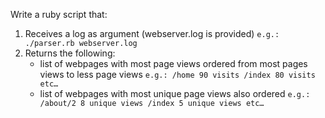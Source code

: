 Write a ruby script that:
1. Receives a log as argument (webserver.log is provided)
    ``e.g.: ./parser.rb webserver.log``
2. Returns the following:
    - list of webpages with most page views ordered from most pages views to less page views ``e.g.: /home 90 visits /index 80 visits etc…``
    - list of webpages with most unique page views also ordered ``e.g.: /about/2 8 unique views
/index 5 unique views etc…``